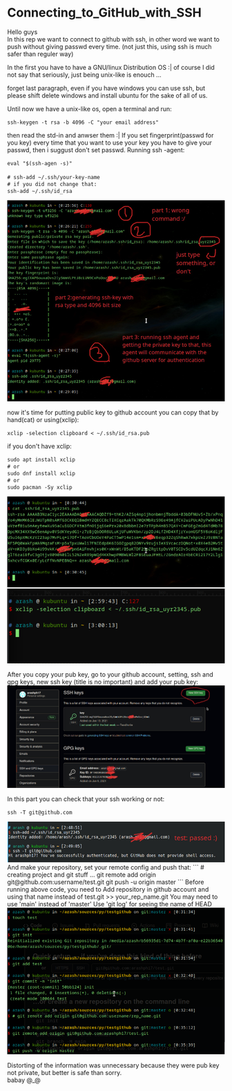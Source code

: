 # Connecting_to_GitHub_with_SSH

Hello guys <br />
In this rep we want to connect to github with ssh, in other word we want to push without giving passwd every time. (not just this, using ssh is much safer than reguler way)

In the first you have to have a GNU/linux Distribution OS :| of course I did not say that seriously, just being unix-like is enouch ...

forget last paragraph, even if you have windows you can use ssh, but please shift delete windows and install ubuntu for the sake of all of us.

Until now we have a unix-like os, open a terminal and run:
```
ssh-keygen -t rsa -b 4096 -C "your email address"

```
then read the std-in and anwser them :|
If you set fingerprint(passwd for you key) every time that you want to use your key you have to give your passwd, then i suggust don't set passwd.
Running ssh -agent:

```
eval "$(ssh-agen -s)"

# ssh-add ~/.ssh/your-key-name
# if you did not change that:
ssh-add ~/.ssh/id_rsa
```
<img src=1.jpeg>

now it's time for putting public key to github account
you can copy that by hand(cat) or using(xclip):
```
xclip -selection clipboard < ~/.ssh/id_rsa.pub
```
if you don't have xclip:
```
sudo apt install xclip
# or
sudo dnf install xclip
# or
sudo pacman -Sy xclip
```
<img src=3.jpeg>
<img src=4.png>

After you copy your pub key, go to your github account, setting, ssh and gpg keys, new ssh key (title  is no important) and add your pub key:
<img src=41.jpeg>

In this part you can check that your ssh working or not:

```
ssh -T git@github.com
```

<img src=2.jpeg>
And make your repository, set your remote config and push that:
```
# creating project and git stuff ...
git remote add origin git@github.com:username/test.git
git push -u origin master
```
Before running above code, you need to Add repository in github account and using that name instead of test.git >> your_rep_name.git
You may need to use 'main' instead of 'master'
Use 'git log' for seeing the name of HEAD

<img src=5.png>

Distorting of the information was unnecessary because they were pub key not private, but better is safe than sorry.
<br />
babay @_@